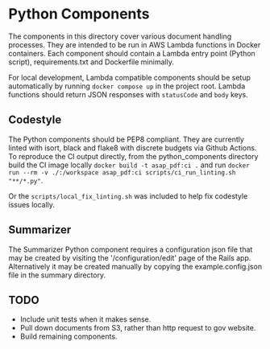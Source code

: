 # Python Components

The components in this directory cover various document handling processes. They are intended to be run in AWS Lambda functions in Docker containers. Each component should contain a Lambda entry point (Python script), requirements.txt and Dockerfile minimally.

For local development, Lambda compatible components should be setup automatically by running `docker compose up` in the project root. Lambda functions should return JSON responses with `statusCode` and `body` keys.

## Codestyle

The Python components should be PEP8 compliant. They are currently linted with isort, black and flake8 with discrete budgets via Github Actions. To reproduce the CI output directly, from the python_components directory build the CI image locally `docker build -t asap_pdf:ci .` and run `docker run --rm -v ./:/workspace asap_pdf:ci scripts/ci_run_linting.sh "**/*.py"`.

Or the `scripts/local_fix_linting.sh` was included to help fix codestyle issues locally.


## Summarizer

The Summarizer Python component requires a configuration json file that may be created by visiting the '/configuration/edit' page of the Rails app. Alternatively it may be created manually by copying the example.config.json file in the summary directory.

## TODO

* Include unit tests when it makes sense.
* Pull down documents from S3, rather than http request to gov website.
* Build remaining components.
